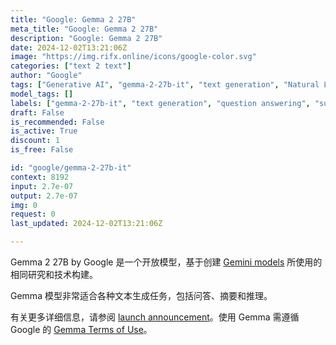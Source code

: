 ```yaml
---
title: "Google: Gemma 2 27B"
meta_title: "Google: Gemma 2 27B"
description: "Google: Gemma 2 27B"
date: 2024-12-02T13:21:06Z
image: "https://img.rifx.online/icons/google-color.svg"
categories: ["text 2 text"]
author: "Google"
tags: ["Generative AI", "gemma-2-27b-it", "text generation", "Natural Language Processing", "reasoning", "Technology/Web", "summarization", "Programming", "question answering", "Chatbots", "Google"]
model_tags: []
labels: ["gemma-2-27b-it", "text generation", "question answering", "summarization", "reasoning"]
draft: False
is_recommended: False
is_active: True
discount: 1
is_free: False

id: "google/gemma-2-27b-it"
context: 8192
input: 2.7e-07
output: 2.7e-07
img: 0
request: 0
last_updated: 2024-12-02T13:21:06Z

---
```


Gemma 2 27B by Google 是一个开放模型，基于创建 [Gemini models](/models?q=gemini) 所使用的相同研究和技术构建。

Gemma 模型非常适合各种文本生成任务，包括问答、摘要和推理。

有关更多详细信息，请参阅 [launch announcement](https://blog.google/technology/developers/google-gemma-2/)。使用 Gemma 需遵循 Google 的 [Gemma Terms of Use](https://ai.google.dev/gemma/terms)。

